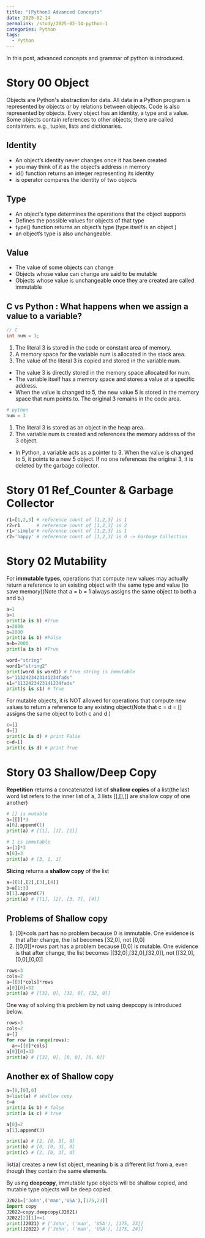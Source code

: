```yaml
---
title: "[Python] Advanced Concepts"
date: 2025-02-14
permalink: /study/2025-02-14-python-1
categories: Python
tags:
  - Python
---
```


In this post, advanced concepts and grammar of python is introduced.

# Story 00 Object
Objects are Python's abstraction for data. All data in a Python program is represented by objects or by relations between objects. Code is also represented by objects. Every object has an identity, a type and a value.
Some objects contain references to other objects; there are called containters. e.g., tuples, lists and dictionaries. 

## Identity
- An object’s identity never changes once it has been created
- you may think of it as the object’s address in memory
- id() function returns an integer representing its identity
- is operator compares the identity of two objects

## Type
- An object’s type determines the operations that the object supports
- Defines the possible values for objects of that type
- type() function returns an object’s type (type itself is an object )
- an object’s type is also unchangeable.

## Value
- The value of some objects can change
- Objects whose value can change are said to be mutable
- Objects whose value is unchangeable once they are created are called immutable

## C vs Python : What happens when we assign a value to a variable?
```c
// C
int num = 3;
```
1. The literal 3 is stored in the code or constant area of memory.
2. A memory space for the variable num is allocated in the stack area.
3. The value of the literal 3 is copied and stored in the variable num.
- The value 3 is directly stored in the memory space allocated for num. 
- The variable itself has a memory space and stores a value at a specific address. 
- When the value is changed to 5, the new value 5 is stored in the memory space that num points to. The original 3 remains in the code area.

```python
# python
num = 3
```
1. The literal 3 is stored as an object in the heap area. 
2. The variable num is created and references the memory address of the 3 object. 
- In Python, a variable acts as a pointer to 3. When the value is changed to 5, it points to a new 5 object. If no one references the original 3, it is deleted by the garbage collector.


# Story 01 Ref_Counter & Garbage Collector
```python
r1=[1,2,3] # reference count of [1,2,3] is 1
r2=r1      # reference count of [1,2,3] is 2
r1='simple'# reference count of [1,2,3] is 1
r2='happy' # reference count of [1,2,3] is 0 -> Garbage Collection
```

# Story 02 Mutability
For **immutable types**, operations that compute new values may actually return a reference to an existing object with the same type and value (to save memory)(Note that a = b = 1 always assigns the same object to both a and b.) 
```python
a=1
b=1
print(a is b) #True
a=2000
b=2000
print(a is b) #False
a=b=2000
print(a is b) #True

word="string"
word1="string2"
print(word is word1) # True string is immutable
s="1132423423141234fads"
s1="1132423423141234fads" 
print(s is s1) # True
```

For mutable objects, it is NOT allowed for operations that compute new values to return a reference to any existing object(Note that c = d = [] assigns the same object to both c and d.)
```python
c=[]
d=[]
print(c is d) # print False
c=d=[]
print(c is d) # print True
```

# Story 03 Shallow/Deep Copy
**Repetition** returns a concatenated list of **shallow copies** of a list(the last word list refers to the inner list of a, 3 lists [],[],[] are shallow copy of one another)
```python
# [] is mutable
a=[[]]*3
a[0].append(1)
print(a) # [[1], [1], [1]]
```

```python
# 1 is immutable
a=[1]*3
a[0]=3
print(a) # [3, 1, 1]
```

**Slicing** returns a **shallow copy** of the list
```python
a=[[1],[2],[3],[4]]
b=a[1:3]
b[1].append(7)
print(a) # [[1], [2], [3, 7], [4]]
```

## Problems of Shallow copy
1. [0]*cols part has no problem because 0 is immutable. One evidence is that after change, the list becomes [32,0], not [0,0]
2. [[0,0]]*rows part has a problem because [0,0] is mutable. One evidence is that after change, the list becomes [[32,0],[32,0],[32,0]], not [[32,0],[0,0],[0,0]]
```python
rows=3
cols=2
a=[[0]*cols]*rows
a[0][0]=32
print(a) # [[32, 0], [32, 0], [32, 0]]
```
One way of solving this problem by not using deepcopy is introduced below.
```python
rows=3
cols=2
a=[]
for row in range(rows):
  a+=[[0]*cols]
a[0][0]=32
print(a) # [[32, 0], [0, 0], [0, 0]]
```

## Another ex of Shallow copy
```python
a=[0,[0],0]
b=list(a) # shallow copy
c=a
print(a is b) # false
print(a is c) # true

a[0]=2
a[1].append(3)

print(a) # [2, [0, 3], 0] 
print(b) # [0, [0, 3], 0]
print(c) # [2, [0, 3], 0]
```
list(a) creates a new list object, meaning b is a different list from a, even though they contain the same elements.

By using **deepcopy**, immutable type objects will be shallow copied, and mutable type objects will be deep copied.
```python
J2021=['John',('man','USA'),[175,23]]
import copy
J2022=copy.deepcopy(J2021)
J2022[2][1]+=1
print(J2021) # ['John', ('man', 'USA'), [175, 23]]
print(J2022) # ['John', ('man', 'USA'), [175, 24]]
```